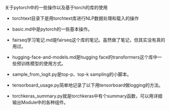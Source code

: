 关于pytorch中的一些操作以及基于torch的库的使用

- torchtext目录下是用torchtext库进行NLP数据处理和载入的操作

- basic.md中是pytorch的一些基本操作。

- fairseq学习笔记.md是fairseq这个库的笔记。虽然做了笔记，但其实没有真的用过。

- hugging-face-and-models.md是hugging face的transformers这个库中一些预训练模型的使用方式。

- sample_from_logit.py是top-p、top-k sampling的小脚本。

- tensorboard_usage.py简单地记录了以下用tensorboard做logging的方法。

- torchkeras_summary.py就是torchkeras中有个summary函数，可以用详细输出Module中的各种组件。


